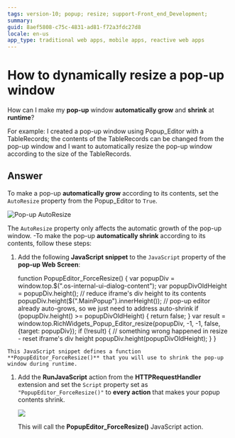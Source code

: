 ```yaml
---
tags: version-10; popup; resize; support-Front_end_Development;
summary: 
guid: 8aef5808-c75c-4831-ad81-f72a3fdc27d8
locale: en-us
app_type: traditional web apps, mobile apps, reactive web apps
---
```


# How to dynamically resize a pop-up window

How can I make my **pop-up** window **automatically grow** and **shrink** at **runtime**?

For example: I created a pop-up window using Popup_Editor with a TableRecords; the contents of the TableRecords can be changed from the pop-up window and I want to automatically resize the pop-up window according to the size of the TableRecords.

## Answer

To make a pop-up **automatically grow** according to its contents, set the `AutoResize` property from the Popup_Editor to `True`.

![Pop-up AutoResize](images/popup-autoresize-true.png)

The `AutoResize` property only affects the automatic growth of the pop-up window.
-To make the pop-up **automatically shrink** according to its contents, follow these steps:

  1. Add the following **JavaScript snippet** to the `JavaScript` property of the **pop-up Web Screen**:
        
        function PopupEditor_ForceResize() {
            var popupDiv = window.top.$(".os-internal-ui-dialog-content");
            var popupDivOldHeight = popupDiv.height();
            // reduce iframe's div height to its contents
            popupDiv.height($(".MainPopup").innerHeight());
            // pop-up editor already auto-grows, so we just need to address auto-shrink
            if (popupDiv.height() >= popupDivOldHeight) {
                return false;
            }
            var result = window.top.RichWidgets_Popup_Editor_resize(popupDiv, -1, -1, false, {target: popupDiv});
            if (!result) {
                // something wrong happened in resize - reset iframe's div height
                popupDiv.height(popupDivOldHeight);
            }
        }

    This JavaScript snippet defines a function **PopupEditor_ForceResize()** that you will use to shrink the pop-up window during runtime.

1. Add the **RunJavaScript** action from the **HTTPRequestHandler** extension and set the `Script` property set as `"PopupEditor_ForceResize()"` to **every action** that makes your popup contents shrink.

     ![](images/popup-runjavascript.png)

     This will call the **PopupEditor_ForceResize()** JavaScript action. 
     
